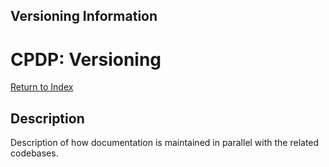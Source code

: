 ## Versioning Information
# CPDP: Versioning 

[Return to Index](../index.md)

## Description

Description of how documentation is maintained in parallel with the related codebases.

